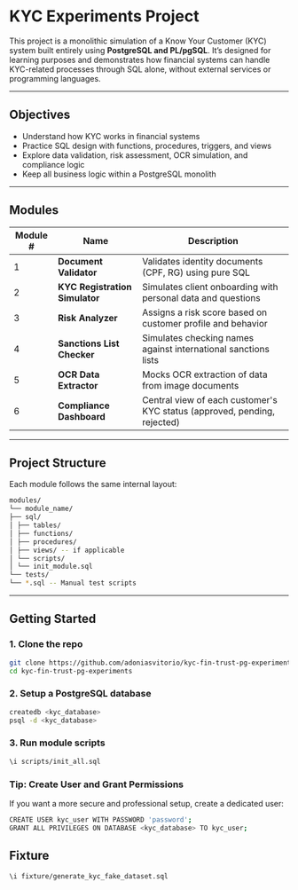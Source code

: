 # KYC Experiments Project

This project is a monolithic simulation of a Know Your Customer (KYC) system built entirely using **PostgreSQL and PL/pgSQL**. It’s designed for learning purposes and demonstrates how financial systems can handle KYC-related processes through SQL alone, without external services or programming languages.

---

## Objectives

- Understand how KYC works in financial systems
- Practice SQL design with functions, procedures, triggers, and views
- Explore data validation, risk assessment, OCR simulation, and compliance logic
- Keep all business logic within a PostgreSQL monolith

---

## Modules

| Module # | Name                                  | Description                                                                 |
|----------|---------------------------------------|-----------------------------------------------------------------------------|
| 1        | **Document Validator**                | Validates identity documents (CPF, RG) using pure SQL                      |
| 2        | **KYC Registration Simulator**        | Simulates client onboarding with personal data and questions               |
| 3        | **Risk Analyzer**                     | Assigns a risk score based on customer profile and behavior                |
| 4        | **Sanctions List Checker**            | Simulates checking names against international sanctions lists             |
| 5        | **OCR Data Extractor**                | Mocks OCR extraction of data from image documents                          |
| 6        | **Compliance Dashboard**              | Central view of each customer's KYC status (approved, pending, rejected)  |

---

## Project Structure

Each module follows the same internal layout:
```sh
modules/
└── module_name/
├── sql/
│ ├── tables/
│ ├── functions/
│ ├── procedures/
│ ├── views/ -- if applicable
│ └── scripts/
│ └── init_module.sql
└── tests/
└── *.sql -- Manual test scripts
```

---

## Getting Started

### 1. Clone the repo

```bash
git clone https://github.com/adoniasvitorio/kyc-fin-trust-pg-experiments.git
cd kyc-fin-trust-pg-experiments
```

### 2. Setup a PostgreSQL database
```sh
createdb <kyc_database>
psql -d <kyc_database>
```

### 3. Run module scripts

```sh
\i scripts/init_all.sql
```

### Tip: Create User and Grant Permissions
If you want a more secure and professional setup, create a dedicated user:
```sh
CREATE USER kyc_user WITH PASSWORD 'password';
GRANT ALL PRIVILEGES ON DATABASE <kyc_database> TO kyc_user;
```

## Fixture

```sh
\i fixture/generate_kyc_fake_dataset.sql
```